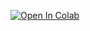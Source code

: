 [![Open In Colab](https://colab.research.google.com/assets/colab-badge.svg)](https://colab.research.google.com/github/addicted-ai/EDA/blob/main/WorldHappiness/WorldHappinessIndexPlotly.ipynb.ipynb)